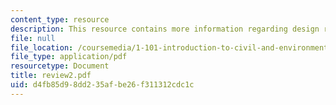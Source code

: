 ```yaml
---
content_type: resource
description: This resource contains more information regarding design review.
file: null
file_location: /coursemedia/1-101-introduction-to-civil-and-environmental-engineering-design-i-fall-2005/d4fb85d98dd235afbe26f311312cdc1c_review2.pdf
file_type: application/pdf
resourcetype: Document
title: review2.pdf
uid: d4fb85d9-8dd2-35af-be26-f311312cdc1c
---
```

